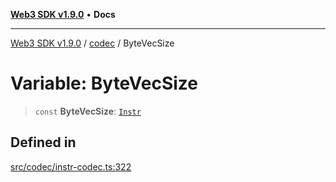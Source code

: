 [**Web3 SDK v1.9.0**](../../../README.md) • **Docs**

***

[Web3 SDK v1.9.0](../../../globals.md) / [codec](../README.md) / ByteVecSize

# Variable: ByteVecSize

> `const` **ByteVecSize**: [`Instr`](../type-aliases/Instr.md)

## Defined in

[src/codec/instr-codec.ts:322](https://github.com/Mystic-Nayy/alephium-web3/blob/c1afd789a197ce5fe21f08c2965942090157c33d/packages/web3/src/codec/instr-codec.ts#L322)
